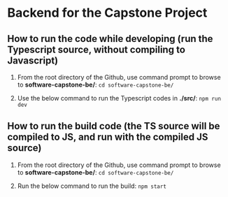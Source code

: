 # Backend for the Capstone Project

## How to run the code while developing (run the Typescript source, without compiling to Javascript)

1. From the root directory of the Github, use command prompt to browse to **software-capstone-be/**:
    `cd software-capstone-be/`

2. Use the below command to run the Typescript codes in **./src/**:
    `npm run dev`

## How to run the build code (the TS source will be compiled to JS, and run with the compiled JS source)

1. From the root directory of the Github, use command prompt to browse to **software-capstone-be/**:
    `cd software-capstone-be/`

2. Run the below command to run the build:
    `npm start`
